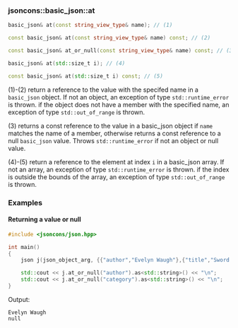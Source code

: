 ### jsoncons::basic_json::at

```c++
basic_json& at(const string_view_type& name); // (1)

const basic_json& at(const string_view_type& name) const; // (2)

const basic_json& at_or_null(const string_view_type& name) const; // (3)

basic_json& at(std::size_t i); // (4)

const basic_json& at(std::size_t i) const; // (5)
```

(1)-(2) return a reference to the value with the specifed name in a 
`basic_json` object. If not an object, an exception of type
`std::runtime_error` is thrown. if the object does not have a 
member with the specified name, an exception of type
`std::out_of_range` is thrown. 

(3) returns a const reference to the value in a basic_json object
if `name` matches the name of a member, 
otherwise returns a const reference to a null `basic_json` value.
Throws `std::runtime_error` if not an object or null value.

(4)-(5) return a reference to the element at index `i` in a 
basic_json array. If not an array, an exception of type
`std::runtime_error` is thrown. if the index is outside the 
bounds of the array, an exception of type `std::out_of_range`
is thrown.  

### Examples

#### Returning a value or null

```c++
#include <jsoncons/json.hpp>

int main()
{
    json j(json_object_arg, {{"author","Evelyn Waugh"},{"title","Sword of Honour"}});

    std::cout << j.at_or_null("author").as<std::string>() << "\n";
    std::cout << j.at_or_null("category").as<std::string>() << "\n";
}
```
Output:
```
Evelyn Waugh
null
```
